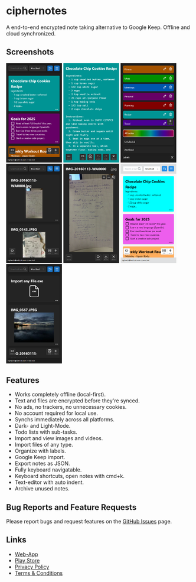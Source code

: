 # ciphernotes

A end-to-end encrypted note taking alternative to Google Keep. Offline and cloud synchronized.

## Screenshots

<img alt="overview dark" src="screenshots/screenshot_0.png" style="max-width: 30%;" />
<img alt="open note" src="screenshots/screenshot_1.png" style="max-width: 30%;" />
<img alt="label selection" src="screenshots/screenshot_2.png" style="max-width: 30%;" />
<img alt="image thumbnails" src="screenshots/screenshot_3.png" style="max-width: 30%;" />
<img alt="image viewer" src="screenshots/screenshot_4.png" style="max-width: 30%;" />
<img alt="overview light" src="screenshots/screenshot_5.png" style="max-width: 30%;" />
<img alt="import any file" src="screenshots/screenshot_6.png" style="max-width: 30%;" />

## Features

- Works completely offline (local-first).
- Text and files are encrypted before they're synced.
- No ads, no trackers, no unnecessary cookies.
- No account required for local use.
- Synchs immediately across all platforms.
- Dark- and Light-Mode.
- Todo lists with sub-tasks.
- Import and view images and videos.
- Import files of any type.
- Organize with labels.
- Google Keep import.
- Export notes as JSON.
- Fully keyboard navigatable.
- Keyboard shortcuts, open notes with cmd+k.
- Text-editor with auto indent.
- Archive unused notes.

## Bug Reports and Feature Requests

Please report bugs and request features on the [GitHub Issues](https://github.com/rapnuss/ciphernotes/issues) page.

## Links

- [Web-App](https://ciphernotes.com)
- [Play Store](https://play.google.com/store/apps/details?id=com.ciphernotes.twa)
- [Privacy Policy](https://ciphernotes.com/privacy)
- [Terms & Conditions](https://ciphernotes.com/terms)